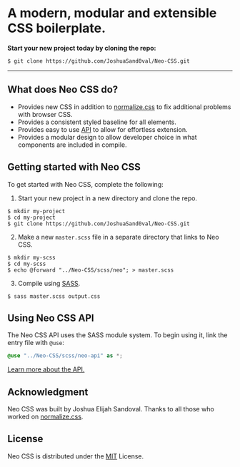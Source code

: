# A modern, modular and extensible CSS boilerplate.
**Start your new project today by cloning the repo:**

```shell
$ git clone https://github.com/JoshuaSand0val/Neo-CSS.git
```

---

## What does Neo CSS do?
- Provides new CSS in addition to [normalize.css](https://github.com/necolas/normalize.css/) to fix additional problems with browser CSS.
- Provides a consistent styled baseline for all elements.
- Provides easy to use [API](https://joshuasand0val.github.io/Neo-CSS/api/) to allow for effortless extension.
- Provides a modular design to allow developer choice in what components are included in compile.

## Getting started with Neo CSS
To get started with Neo CSS, complete the following:

1. Start your new project in a new directory and clone the repo.

```shell
$ mkdir my-project
$ cd my-project
$ git clone https://github.com/JoshuaSand0val/Neo-CSS.git
```

2. Make a new `master.scss` file in a separate directory that links to Neo CSS.

```shell
$ mkdir my-scss
$ cd my-scss
$ echo @forward "../Neo-CSS/scss/neo"; > master.scss
```

3. Compile using [SASS](https://sass-lang.com/install).

```shell
$ sass master.scss output.css
```

## Using Neo CSS API
The Neo CSS API uses the SASS module system.
To begin using it, link the entry file with `@use`:

```scss
@use "../Neo-CSS/scss/neo-api" as *;
```

[Learn more about the API.](https://joshuasand0val.github.io/Neo-CSS/api/)

## Acknowledgment
Neo CSS was built by Joshua Elijah Sandoval.
Thanks to all those who worked on [normalize.css](https://github.com/necolas/normalize.css/).

## License
Neo CSS is distributed under the [MIT](https://choosealicense.com/licenses/mit/) License.
